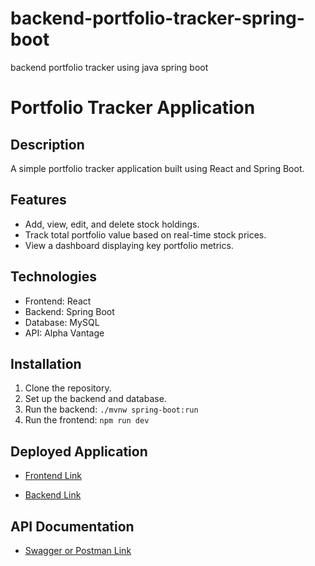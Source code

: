 
# backend-portfolio-tracker-spring-boot
backend portfolio tracker using java spring boot

# Portfolio Tracker Application

## Description
A simple portfolio tracker application built using React and Spring Boot.

## Features
- Add, view, edit, and delete stock holdings.
- Track total portfolio value based on real-time stock prices.
- View a dashboard displaying key portfolio metrics.

## Technologies
- Frontend: React
- Backend: Spring Boot
- Database: MySQL
- API: Alpha Vantage

## Installation
1. Clone the repository.
2. Set up the backend and database.
3. Run the backend: `./mvnw spring-boot:run`
4. Run the frontend: `npm run dev`

## Deployed Application
- [Frontend Link](<[[frontend-deployed-link](https://portfolio-tracker-malz.netlify.app/](https://portfolio-tracker-malz.netlify.app/))>)

- [Backend Link](<https://portfolio-deployment-5f16.onrender.com>)


## API Documentation
- [Swagger or Postman Link](<api-docs-link>)

